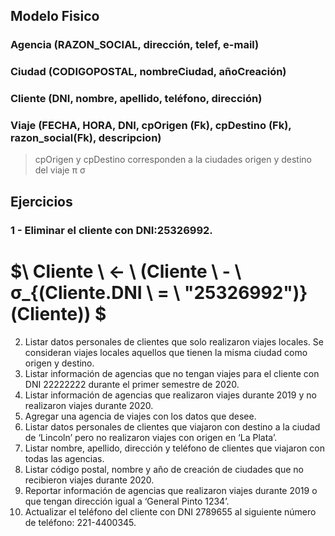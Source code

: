 ## Modelo Fisico
### Agencia (RAZON_SOCIAL, dirección, telef, e-mail)
### Ciudad (CODIGOPOSTAL, nombreCiudad, añoCreación)
### Cliente (DNI, nombre, apellido, teléfono, dirección)
### Viaje (FECHA, HORA, DNI, cpOrigen (Fk), cpDestino (Fk), razon_social(Fk), descripcion)

> cpOrigen y cpDestino corresponden a la ciudades origen y destino del viaje
π
σ
## Ejercicios

### 1 - Eliminar el cliente con DNI:25326992.

# $\ Cliente \ ← \ (Cliente \ - \ σ_{(Cliente.DNI \ = \ "25326992")}(Cliente)) $

2. Listar datos personales de clientes que solo realizaron viajes locales. Se consideran viajes locales
aquellos que tienen la misma ciudad como origen y destino.
3. Listar información de agencias que no tengan viajes para el cliente con DNI 22222222 durante el primer
semestre de 2020.
4. Listar información de agencias que realizaron viajes durante 2019 y no realizaron viajes durante 2020.
5. Agregar una agencia de viajes con los datos que desee.
6. Listar datos personales de clientes que viajaron con destino a la ciudad de ‘Lincoln’ pero no realizaron
viajes con origen en ‘La Plata’.
7. Listar nombre, apellido, dirección y teléfono de clientes que viajaron con todas las agencias.
8. Listar código postal, nombre y año de creación de ciudades que no recibieron viajes durante 2020.
9. Reportar información de agencias que realizaron viajes durante 2019 o que tengan dirección igual a
‘General Pinto 1234’.
10. Actualizar el teléfono del cliente con DNI 2789655 al siguiente número de teléfono: 221-4400345.